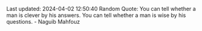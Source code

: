 Last updated: 2024-04-02 12:50:40
Random Quote: You can tell whether a man is clever by his answers. You can tell whether a man is wise by his questions. - Naguib Mahfouz
